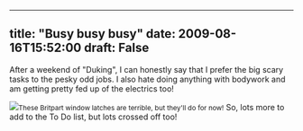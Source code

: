 
---
title: "Busy busy busy"
date: 2009-08-16T15:52:00
draft: False
---

After a weekend of "Duking", I can honestly say that I prefer the big scary tasks to the pesky odd jobs.  I also hate doing anything with bodywork and am getting pretty fed up of the electrics too!

[<img src="http://danandtheduke.co.uk/uploaded_images/IMG_0915-700684.JPG"/>](http://danandtheduke.co.uk/uploaded_images/IMG_0915-700687.JPG)<span style="font-size:85%;">These Britpart window latches are terrible, but they'll do for now!</span>
<span style="font-size:100%;">
So, lots more to add to the To Do list, but lots crossed off too!

</span>